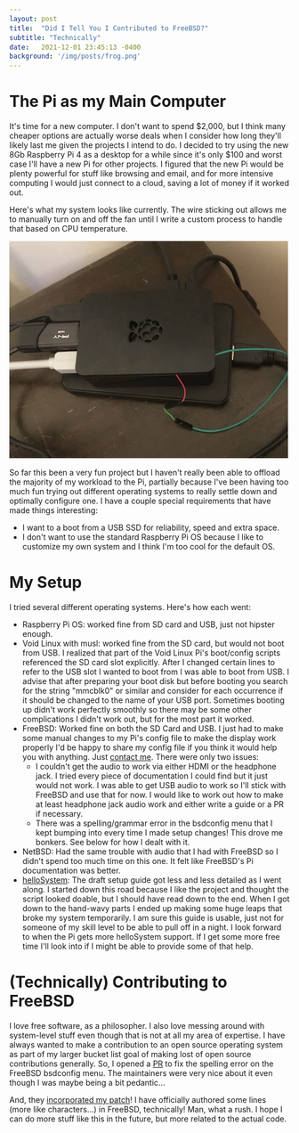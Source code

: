 ```yaml
---
layout: post
title:  "Did I Tell You I Contributed to FreeBSD?"
subtitle: "Technically"
date:   2021-12-01 23:45:13 -0400
background: '/img/posts/frog.png'
---
```


# The Pi as my Main Computer

It's time for a new computer. I don't want to spend $2,000, but I think many cheaper options are actually worse deals when I consider how long they'll likely last me given the projects I intend to do. I decided to try using the new 8Gb Raspberry Pi 4 as a desktop for a while since it's only $100 and worst case I'll have a new Pi for other projects. I figured that the new Pi would be plenty powerful for stuff like browsing and email, and for more intensive computing I would just connect to a cloud, saving a lot of money if it worked out.

Here's what my system looks like currently. The wire sticking out allows me to manually turn on and off the fan until I write a custom process to handle that based on CPU temperature.

![My Pi](/img/posts/pi_desktop.png)

So far this been a very fun project but I haven't really been able to offload the majority of my workload to the Pi, partially because I've been having too much fun trying out different operating systems to really settle down and optimally configure one. I have a couple special requirements that have made things interesting:

* I want to a boot from a USB SSD for reliability, speed and extra space.
* I don't want to use the standard Raspberry Pi OS because I like to customize my own system and I think I'm too cool for the default OS.

# My Setup

I tried several different operating systems. Here's how each went:

* Raspberry Pi OS: worked fine from SD card and USB, just not hipster enough.
* Void Linux with musl: worked fine from the SD card, but would not boot from USB. I realized that part of the Void Linux Pi's boot/config scripts referenced the SD card slot explicitly. After I changed certain lines to refer to the USB slot I wanted to boot from I was able to boot from USB. I advise that after preparing your boot disk but before booting you search for the string "mmcblk0" or similar and consider for each occurrence if it should be changed to the name of your USB port. Sometimes booting up didn't work perfectly smoothly so there may be some other complications I didn't work out, but for the most part it worked.
* FreeBSD: Worked fine on both the SD Card and USB. I just had to make some manual changes to my Pi's config file to make the display work properly I'd be happy to share my config file if you think it would help you with anything. Just [contact me](/contact). There were only two issues:
    + I couldn't get the audio to work via either HDMI or the headphone jack. I tried every piece of documentation I could find but it just would not work. I was able to get USB audio to work so I'll stick with FreeBSD and use that for now. I would like to work out how to make at least headphone jack audio work and either write a guide or a PR if necessary.
    + There was a spelling/grammar error in the bsdconfig menu that I kept bumping into every time I made setup changes! This drove me bonkers. See below for how I dealt with it.
* NetBSD: Had the same trouble with audio that I had with FreeBSD so I didn't spend too much time on this one. It felt like FreeBSD's Pi documentation was better.
* [helloSystem](https://hellosystem.github.io/docs/developer/rpi.html): The draft setup guide got less and less detailed as I went along. I started down this road because I like the project and thought the script looked doable, but I should have read down to the end. When I got down to the hand-wavy parts I ended up making some huge leaps that broke my system temporarily. I am sure this guide is usable, just not for someone of my skill level to be able to pull off in a night. I look forward to when the Pi gets more helloSystem support. If I get some more free time I'll look into if I might be able to provide some of that help.

# (Technically) Contributing to FreeBSD

I love free software, as a philosopher. I also love messing around with system-level stuff even though that is not at all my area of expertise. I have always wanted to make a contribution to an open source operating system as part of my larger bucket list goal of making lost of open source contributions generally. So, I opened a [PR](https://github.com/freebsd/freebsd-src/pull/559) to fix the spelling error on the FreeBSD bsdconfig menu. The maintainers were very nice about it even though I was maybe being a bit pedantic...

And, they [incorporated my patch](https://github.com/freebsd/freebsd-src/commit/f7c32ed617858bcd22f8d1b03199099d50125721)! I have officially authored some lines (more like characters...) in FreeBSD, technically! Man, what a rush. I hope I can do more stuff like this in the future, but more related to the actual code.
